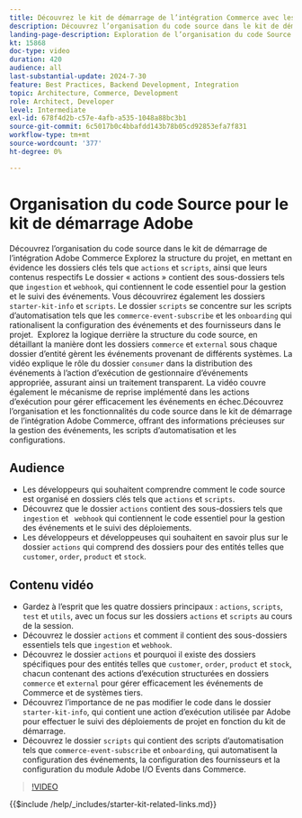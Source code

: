 ```yaml
---
title: Découvrez le kit de démarrage de l’intégration Commerce avec les dossiers clés et les scripts d’automatisation expliqués
description: Découvrez l’organisation du code source dans le kit de démarrage de l’intégration Commerce. ​
landing-page-description: Exploration de l’organisation du code Source dans un kit de démarrage d’intégration Commerce
kt: 15868
doc-type: video
duration: 420
audience: all
last-substantial-update: 2024-7-30
feature: Best Practices, Backend Development, Integration
topic: Architecture, Commerce, Development
role: Architect, Developer
level: Intermediate
exl-id: 678f4d2b-c57e-4afb-a535-1048a88bc3b1
source-git-commit: 6c5017b0c4bbafdd143b78b05cd92853efa7f831
workflow-type: tm+mt
source-wordcount: '377'
ht-degree: 0%

---
```


# Organisation du code Source pour le kit de démarrage Adobe

Découvrez l’organisation du code source dans le kit de démarrage de l’intégration Adobe Commerce&#x200B; Explorez la structure du projet, en mettant en évidence les dossiers clés tels que `actions` et `scripts`, ainsi que leurs contenus respectifs&#x200B; Le dossier « actions » contient des sous-dossiers tels que `ingestion` et `webhook`, qui contiennent le code essentiel pour la gestion et le suivi des événements. Vous découvrirez également les dossiers `starter-kit-info` et `scripts`. Le dossier `scripts` se concentre sur les scripts d’automatisation tels que les `commerce-event-subscribe` et les `onboarding` qui rationalisent la configuration des événements et des fournisseurs dans le projet.
&#x200B;
Explorez la logique derrière la structure du code source, en détaillant la manière dont les dossiers `commerce` et `external` sous chaque dossier d’entité gèrent les événements provenant de différents systèmes. La vidéo explique le rôle du dossier `consumer` dans la distribution des événements à l’action d’exécution de gestionnaire d’événements appropriée, assurant ainsi un traitement transparent. La vidéo couvre également le mécanisme de reprise implémenté dans les actions d’exécution pour gérer efficacement les événements en échec. &#x200B;Découvrez l’organisation et les fonctionnalités du code source dans le kit de démarrage de l’intégration Adobe Commerce, offrant des informations précieuses sur la gestion des événements, les scripts d’automatisation et les configurations.

## Audience

* Les développeurs qui souhaitent comprendre comment le code source est organisé en dossiers clés tels que `actions` et `scripts`.
* Découvrez que le dossier `actions` contient des sous-dossiers tels que `ingestion` et ` webhook` qui contiennent le code essentiel pour la gestion des événements et le suivi des déploiements.
* Les développeurs et développeuses qui souhaitent en savoir plus sur le dossier `actions` qui comprend des dossiers pour des entités telles que `customer`, `order`, `product` et `stock`.

## Contenu vidéo

* Gardez à l’esprit que les quatre dossiers principaux : `actions`, `scripts`, `test` et `utils`, avec un focus sur les dossiers `actions` et `scripts` au cours de la session. &#x200B;
* Découvrez le dossier `actions` et comment il contient des sous-dossiers essentiels tels que `ingestion` et `webhook`.
* Découvrez le dossier `actions` et pourquoi il existe des dossiers spécifiques pour des entités telles que `customer`, `order`, `product` et `stock`, chacun contenant des actions d’exécution structurées en dossiers `commerce` et `external` pour gérer efficacement les événements de Commerce et de systèmes tiers. &#x200B;
* Découvrez l’importance de ne pas modifier le code dans le dossier `starter-kit-info`, qui contient une action d’exécution utilisée par Adobe pour effectuer le suivi des déploiements de projet en fonction du kit de démarrage. &#x200B;
* Découvrez le dossier `scripts` qui contient des scripts d’automatisation tels que `commerce-event-subscribe` et `onboarding`, qui automatisent la configuration des événements, la configuration des fournisseurs et la configuration du module Adobe I/O Events dans Commerce. &#x200B;

>[!VIDEO](https://video.tv.adobe.com/v/3431691?learn=on)

{{$include /help/_includes/starter-kit-related-links.md}}
